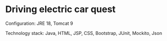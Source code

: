 # Driving electric car quest

Configuration: JRE 18, Tomcat 9

Technology stack: Java, HTML, JSP, CSS, Bootstrap, JUnit, Mockito, Json
